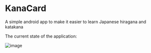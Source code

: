 # KanaCard
A simple android app to make it easier to learn Japanese hiragana and katakana

The current state of the application:

![image](https://github.com/Betaron/KanaCard/assets/61901199/dbb2c295-4fd3-4a18-b88e-3b2bc99a93a3)


